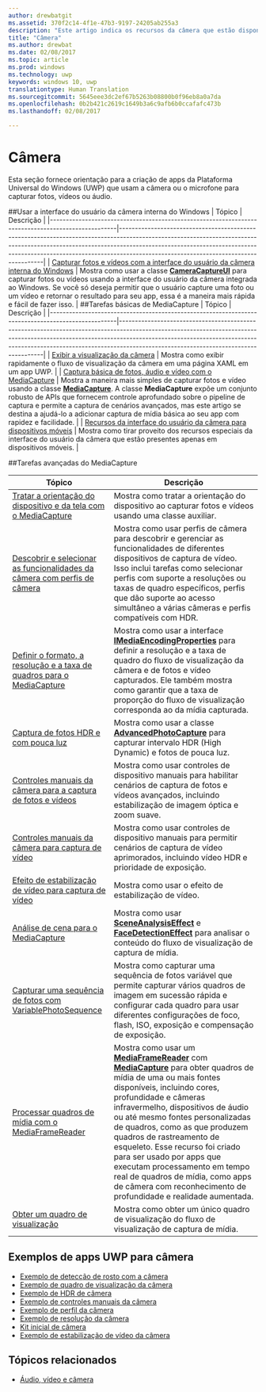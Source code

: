 ```yaml
---
author: drewbatgit
ms.assetid: 370f2c14-4f1e-47b3-9197-24205ab255a3
description: "Este artigo indica os recursos da câmera que estão disponíveis para apps UWP e links para os artigos de instruções que mostram como usá-los."
title: "Câmera"
ms.author: drewbat
ms.date: 02/08/2017
ms.topic: article
ms.prod: windows
ms.technology: uwp
keywords: windows 10, uwp
translationtype: Human Translation
ms.sourcegitcommit: 5645eee3dc2ef67b5263b08800b0f96eb8a0a7da
ms.openlocfilehash: 0b2b421c2619c1649b3a6c9afb6b0ccafafc473b
ms.lasthandoff: 02/08/2017

---
```


# <a name="camera"></a>Câmera

Esta seção fornece orientação para a criação de apps da Plataforma Universal do Windows (UWP) que usam a câmera ou o microfone para capturar fotos, vídeos ou áudio.

##<a name="use-the-windows-built-in-camera-ui"></a>Usar a interface do usuário da câmera interna do Windows
| Tópico                                                                                             | Descrição                                                                                                                                                                                                                                                                                    |
|---------------------------------------------------------------------------------------------------|------------------------------------------------------------------------------------------------------------------------------------------------------------------------------------------------------------------------------------------------------------------------------------------------|
| [Capturar fotos e vídeos com a interface do usuário da câmera interna do Windows](capture-photos-and-video-with-cameracaptureui.md) | Mostra como usar a classe [**CameraCaptureUI**](https://msdn.microsoft.com/library/windows/apps/Windows.Media.Capture.CameraCaptureUI) para capturar fotos ou vídeos usando a interface do usuário da câmera integrada ao Windows. Se você só deseja permitir que o usuário capture uma foto ou um vídeo e retornar o resultado para seu app, essa é a maneira mais rápida e fácil de fazer isso.  |
##<a name="basic-mediacapture-tasks"></a>Tarefas básicas de MediaCapture
| Tópico                                                                                             | Descrição                                                                                                                                                                                                                                                                                    |
|---------------------------------------------------------------------------------------------------|------------------------------------------------------------------------------------------------------------------------------------------------------------------------------------------------------------------------------------------------------------------------------------------------|
| [Exibir a visualização da câmera](simple-camera-preview-access.md) | Mostra como exibir rapidamente o fluxo de visualização da câmera em uma página XAML em um app UWP. |
| [Captura básica de fotos, áudio e vídeo com o MediaCapture](basic-photo-video-and-audio-capture-with-MediaCapture.md) | Mostra a maneira mais simples de capturar fotos e vídeo usando a classe [**MediaCapture**](https://msdn.microsoft.com/library/windows/apps/Windows.Media.Capture.MediaCapture). A classe **MediaCapture** expõe um conjunto robusto de APIs que fornecem controle aprofundado sobre o pipeline de captura e permite a captura de cenários avançados, mas este artigo se destina a ajudá-lo a adicionar captura de mídia básica ao seu app com rapidez e facilidade. |
| [Recursos da interface do usuário da câmera para dispositivos móveis](camera-ui-features-for-mobile-devices.md) | Mostra como tirar proveito dos recursos especiais da interface do usuário da câmera que estão presentes apenas em dispositivos móveis.  |
                                                                                                               
##<a name="advanced-mediacapture-tasks"></a>Tarefas avançadas do MediaCapture   
                                                                                                               
| Tópico                                                                                             | Descrição                                                                                                                                                                                                                                                                                    |
|---------------------------------------------------------------------------------------------------|------------------------------------------------------------------------------------------------------------------------------------------------------------------------------------------------------------------------------------------------------------------------------------------------|
| [Tratar a orientação do dispositivo e da tela com o MediaCapture](handle-device-orientation-with-mediacapture.md) | Mostra como tratar a orientação do dispositivo ao capturar fotos e vídeos usando uma classe auxiliar. | 
| [Descobrir e selecionar as funcionalidades da câmera com perfis de câmera](camera-profiles.md) | Mostra como usar perfis de câmera para descobrir e gerenciar as funcionalidades de diferentes dispositivos de captura de vídeo. Isso inclui tarefas como selecionar perfis com suporte a resoluções ou taxas de quadro específicos, perfis que dão suporte ao acesso simultâneo a várias câmeras e perfis compatíveis com HDR. |
| [Definir o formato, a resolução e a taxa de quadros para o MediaCapture](set-media-encoding-properties.md) | Mostra como usar a interface [**IMediaEncodingProperties**](https://msdn.microsoft.com/library/windows/apps/hh701011) para definir a resolução e a taxa de quadro do fluxo de visualização da câmera e de fotos e vídeo capturados. Ele também mostra como garantir que a taxa de proporção do fluxo de visualização corresponda ao da mídia capturada. |
| [Captura de fotos HDR e com pouca luz](high-dynamic-range-hdr-photo-capture.md) | Mostra como usar a classe [**AdvancedPhotoCapture**](https://msdn.microsoft.com/library/windows/apps/Windows.Media.Capture.AdvancedPhotoCapture) para capturar intervalo HDR (High Dynamic) e fotos de pouca luz. |
| [Controles manuais da câmera para a captura de fotos e vídeos](capture-device-controls-for-photo-and-video-capture.md) | Mostra como usar controles de dispositivo manuais para habilitar cenários de captura de fotos e vídeos avançados, incluindo estabilização de imagem óptica e zoom suave. |
| [Controles manuais da câmera para captura de vídeo](capture-device-controls-for-video-capture.md) | Mostra como usar controles de dispositivo manuais para permitir cenários de captura de vídeo aprimorados, incluindo vídeo HDR e prioridade de exposição.  |
| [Efeito de estabilização de vídeo para captura de vídeo](effects-for-video-capture.md) | Mostra como usar o efeito de estabilização de vídeo.  |
| [Análise de cena para o MediaCapture](scene-analysis-for-media-capture.md) | Mostra como usar [**SceneAnalysisEffect**](https://msdn.microsoft.com/library/windows/apps/Windows.Media.Core.SceneAnalysisEffect) e [**FaceDetectionEffect**](https://msdn.microsoft.com/library/windows/apps/Windows.Media.Core.FaceDetectionEffect) para analisar o conteúdo do fluxo de visualização de captura de mídia.  |
| [Capturar uma sequência de fotos com VariablePhotoSequence](variable-photo-sequence.md) | Mostra como capturar uma sequência de fotos variável que permite capturar vários quadros de imagem em sucessão rápida e configurar cada quadro para usar diferentes configurações de foco, flash, ISO, exposição e compensação de exposição.  |
| [Processar quadros de mídia com o MediaFrameReader](process-media-frames-with-mediaframereader.md) | Mostra como usar um [**MediaFrameReader**](https://msdn.microsoft.com/library/windows/apps/Windows.Media.Capture.Frames.MediaFrameReader) com [**MediaCapture**](https://msdn.microsoft.com/library/windows/apps/Windows.Media.Capture.MediaCapture) para obter quadros de mídia de uma ou mais fontes disponíveis, incluindo cores, profundidade e câmeras infravermelho, dispositivos de áudio ou até mesmo fontes personalizadas de quadros, como as que produzem quadros de rastreamento de esqueleto. Esse recurso foi criado para ser usado por apps que executam processamento em tempo real de quadros de mídia, como apps de câmera com reconhecimento de profundidade e realidade aumentada.  |
| [Obter um quadro de visualização](get-a-preview-frame.md) | Mostra como obter um único quadro de visualização do fluxo de visualização de captura de mídia.  |                                                                                                   


## <a name="uwp-app-samples-for-camera"></a>Exemplos de apps UWP para câmera

* [Exemplo de detecção de rosto com a câmera](http://go.microsoft.com/fwlink/p/?LinkID=619486&clcid=0x409)
* [Exemplo de quadro de visualização da câmera](http://go.microsoft.com/fwlink/p/?LinkID=620516&clcid=0x409)
* [Exemplo de HDR de câmera](http://go.microsoft.com/fwlink/p/?LinkID=620517&clcid=0x409)
* [Exemplo de controles manuais da câmera](http://go.microsoft.com/fwlink/p/?LinkID=627611&clcid=0x409)
* [Exemplo de perfil da câmera](http://go.microsoft.com/fwlink/p/?LinkID=620518&clcid=0x409)
* [Exemplo de resolução da câmera](http://go.microsoft.com/fwlink/p/?LinkID=624252&clcid=0x409)
* [Kit inicial de câmera](http://go.microsoft.com/fwlink/p/?LinkID=619479&clcid=0x409)
* [Exemplo de estabilização de vídeo da câmera](http://go.microsoft.com/fwlink/p/?LinkID=620519&clcid=0x409)

## <a name="related-topics"></a>Tópicos relacionados

* [Áudio, vídeo e câmera](index.md)
 

 





